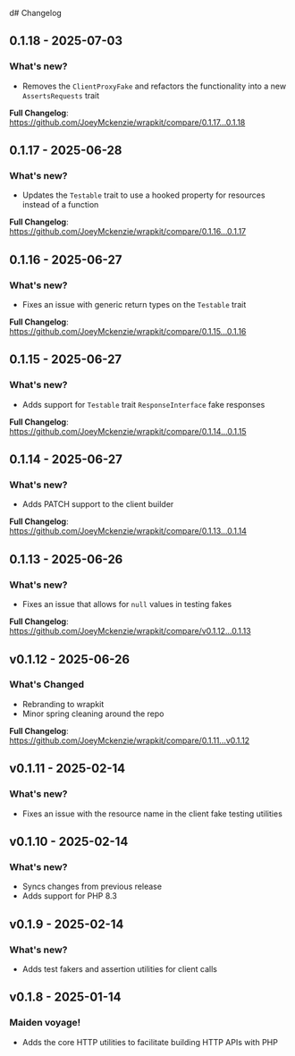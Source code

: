 d# Changelog

## 0.1.18 - 2025-07-03

### What's new?

- Removes the `ClientProxyFake` and refactors the functionality into a new `AssertsRequests` trait

**Full Changelog**: https://github.com/JoeyMckenzie/wrapkit/compare/0.1.17...0.1.18

## 0.1.17 - 2025-06-28

### What's new?

- Updates the `Testable` trait to use a hooked property for resources instead of a function

**Full Changelog**: https://github.com/JoeyMckenzie/wrapkit/compare/0.1.16...0.1.17

## 0.1.16 - 2025-06-27

### What's new?

- Fixes an issue with generic return types on the `Testable` trait

**Full Changelog**: https://github.com/JoeyMckenzie/wrapkit/compare/0.1.15...0.1.16

## 0.1.15 - 2025-06-27

### What's new?

- Adds support for `Testable` trait `ResponseInterface` fake responses

**Full Changelog**: https://github.com/JoeyMckenzie/wrapkit/compare/0.1.14...0.1.15

## 0.1.14 - 2025-06-27

### What's new?

- Adds PATCH support to the client builder

**Full Changelog**: https://github.com/JoeyMckenzie/wrapkit/compare/0.1.13...0.1.14

## 0.1.13 - 2025-06-26

### What's new?

- Fixes an issue that allows for `null` values in testing fakes

**Full Changelog**: https://github.com/JoeyMckenzie/wrapkit/compare/v0.1.12...0.1.13

## v0.1.12 - 2025-06-26

### What's Changed

- Rebranding to wrapkit
- Minor spring cleaning around the repo

**Full Changelog**: https://github.com/JoeyMckenzie/wrapkit/compare/0.1.11...v0.1.12

## v0.1.11 - 2025-02-14

### What's new?

- Fixes an issue with the resource name in the client fake testing utilities

## v0.1.10 - 2025-02-14

### What's new?

- Syncs changes from previous release
- Adds support for PHP 8.3

## v0.1.9 - 2025-02-14

### What's new?

- Adds test fakers and assertion utilities for client calls

## v0.1.8 - 2025-01-14

### Maiden voyage!

- Adds the core HTTP utilities to facilitate building HTTP APIs with PHP
